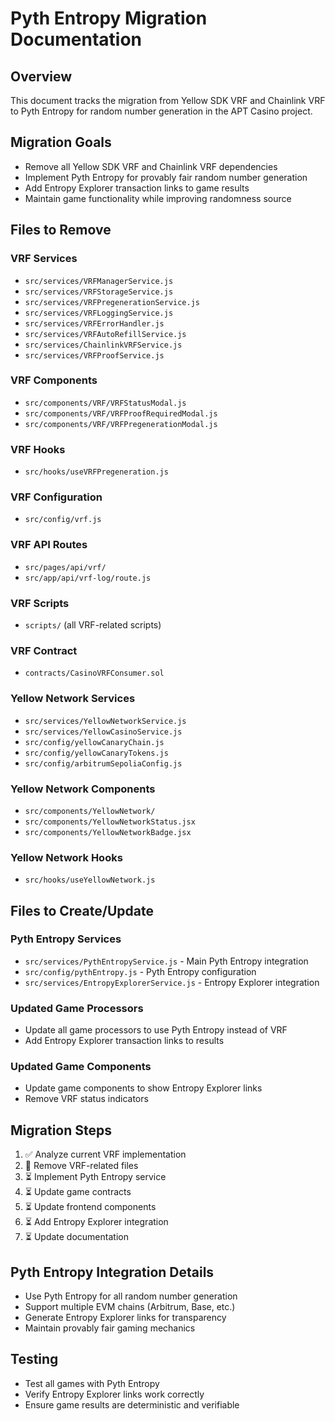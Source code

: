 # Pyth Entropy Migration Documentation

## Overview
This document tracks the migration from Yellow SDK VRF and Chainlink VRF to Pyth Entropy for random number generation in the APT Casino project.

## Migration Goals
- Remove all Yellow SDK VRF and Chainlink VRF dependencies
- Implement Pyth Entropy for provably fair random number generation
- Add Entropy Explorer transaction links to game results
- Maintain game functionality while improving randomness source

## Files to Remove
### VRF Services
- `src/services/VRFManagerService.js`
- `src/services/VRFStorageService.js`
- `src/services/VRFPregenerationService.js`
- `src/services/VRFLoggingService.js`
- `src/services/VRFErrorHandler.js`
- `src/services/VRFAutoRefillService.js`
- `src/services/ChainlinkVRFService.js`
- `src/services/VRFProofService.js`

### VRF Components
- `src/components/VRF/VRFStatusModal.js`
- `src/components/VRF/VRFProofRequiredModal.js`
- `src/components/VRF/VRFPregenerationModal.js`

### VRF Hooks
- `src/hooks/useVRFPregeneration.js`

### VRF Configuration
- `src/config/vrf.js`

### VRF API Routes
- `src/pages/api/vrf/`
- `src/app/api/vrf-log/route.js`

### VRF Scripts
- `scripts/` (all VRF-related scripts)

### VRF Contract
- `contracts/CasinoVRFConsumer.sol`

### Yellow Network Services
- `src/services/YellowNetworkService.js`
- `src/services/YellowCasinoService.js`
- `src/config/yellowCanaryChain.js`
- `src/config/yellowCanaryTokens.js`
- `src/config/arbitrumSepoliaConfig.js`

### Yellow Network Components
- `src/components/YellowNetwork/`
- `src/components/YellowNetworkStatus.jsx`
- `src/components/YellowNetworkBadge.jsx`

### Yellow Network Hooks
- `src/hooks/useYellowNetwork.js`

## Files to Create/Update
### Pyth Entropy Services
- `src/services/PythEntropyService.js` - Main Pyth Entropy integration
- `src/config/pythEntropy.js` - Pyth Entropy configuration
- `src/services/EntropyExplorerService.js` - Entropy Explorer integration

### Updated Game Processors
- Update all game processors to use Pyth Entropy instead of VRF
- Add Entropy Explorer transaction links to results

### Updated Game Components
- Update game components to show Entropy Explorer links
- Remove VRF status indicators

## Migration Steps
1. ✅ Analyze current VRF implementation
2. 🔄 Remove VRF-related files
3. ⏳ Implement Pyth Entropy service
4. ⏳ Update game contracts
5. ⏳ Update frontend components
6. ⏳ Add Entropy Explorer integration
7. ⏳ Update documentation

## Pyth Entropy Integration Details
- Use Pyth Entropy for all random number generation
- Support multiple EVM chains (Arbitrum, Base, etc.)
- Generate Entropy Explorer links for transparency
- Maintain provably fair gaming mechanics

## Testing
- Test all games with Pyth Entropy
- Verify Entropy Explorer links work correctly
- Ensure game results are deterministic and verifiable
